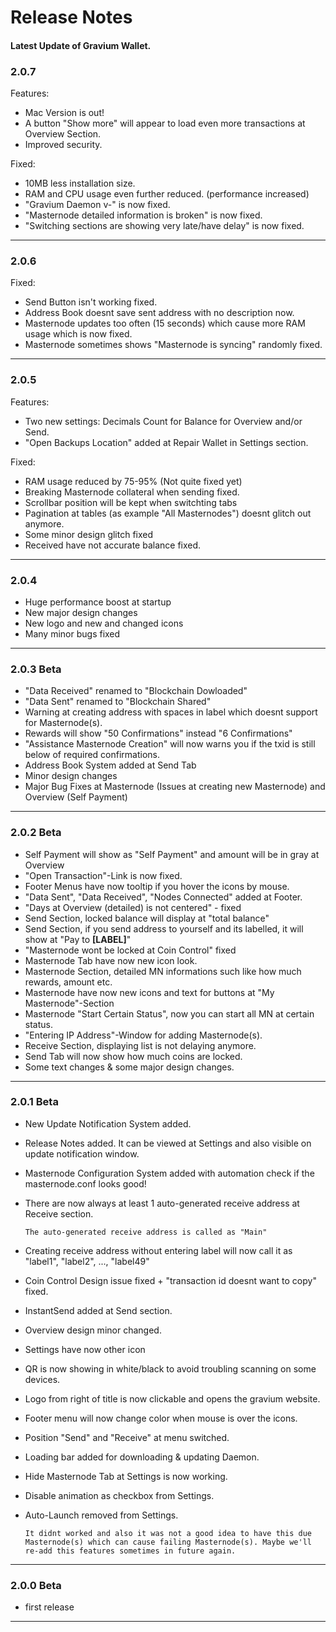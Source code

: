 # Release Notes

#### Latest Update of Gravium Wallet.

### 2.0.7
Features:
- Mac Version is out!
- A button "Show more" will appear to load even more transactions at Overview Section.
- Improved security.

Fixed:
- 10MB less installation size.
- RAM and CPU usage even further reduced. (performance increased)
- "Gravium Daemon v-" is now fixed.
- "Masternode detailed information is broken" is now fixed.
- "Switching sections are showing very late/have delay" is now fixed.
___
### 2.0.6
Fixed:
- Send Button isn't working fixed.
- Address Book doesnt save sent address with no description now.
- Masternode updates too often (15 seconds) which cause more RAM usage which is now fixed.
- Masternode sometimes shows "Masternode is syncing" randomly fixed.
___
### 2.0.5
Features:
- Two new settings: Decimals Count for Balance for Overview and/or Send.
- "Open Backups Location" added at Repair Wallet in Settings section.

Fixed:
- RAM usage reduced by 75-95% (Not quite fixed yet)
- Breaking Masternode collateral when sending fixed.
- Scrollbar position will be kept when switchting tabs
- Pagination at tables (as example "All Masternodes") doesnt glitch out anymore.
- Some minor design glitch fixed
- Received have not accurate balance fixed.
___
### 2.0.4
- Huge performance boost at startup
- New major design changes
- New logo and new and changed icons
- Many minor bugs fixed
___
### 2.0.3 Beta
- "Data Received" renamed to "Blockchain Dowloaded"
- "Data Sent" renamed to "Blockchain Shared"
- Warning at creating address with spaces in label which doesnt support for Masternode(s).
- Rewards will show "50 Confirmations" instead "6 Confirmations"
- "Assistance Masternode Creation" will now warns you if the txid is still below of required confirmations.
- Address Book System added at Send Tab
- Minor design changes
- Major Bug Fixes at Masternode (Issues at creating new Masternode) and Overview (Self Payment)
___
### 2.0.2 Beta
- Self Payment will show as "Self Payment" and amount will be in gray at Overview
- "Open Transaction"-Link is now fixed.
- Footer Menus have now tooltip if you hover the icons by mouse.
- "Data Sent", "Data Received", "Nodes Connected" added at Footer.
- "Days at Overview (detailed) is not centered" - fixed
- Send Section, locked balance will display at "total balance"
- Send Section, if you send address to yourself and its labelled, it will show at "Pay to **[LABEL]**"
- "Masternode wont be locked at Coin Control" fixed
- Masternode Tab have now new icon look.
- Masternode Section, detailed MN informations such like how much rewards, amount etc.
- Masternode have now new icons and text for buttons at "My Masternode"-Section
- Masternode "Start Certain Status", now you can start all MN at certain status.
- "Entering IP Address"-Window for adding Masternode(s).
- Receive Section, displaying list is not delaying anymore.
- Send Tab will now show how much coins are locked.
- Some text changes & some major design changes.
___
### 2.0.1 Beta
- New Update Notification System added.
- Release Notes added. It can be viewed at Settings and also visible on update notification window.
- Masternode Configuration System added with automation check if the masternode.conf looks good!
- There are now always at least 1 auto-generated receive address at Receive section.

    ```The auto-generated receive address is called as "Main"```
- Creating receive address without entering label will now call it as "label1", "label2", ..., "label49"
- Coin Control Design issue fixed + "transaction id doesnt want to copy" fixed.
- InstantSend added at Send section.
- Overview design minor changed.
- Settings have now other icon
- QR is now showing in white/black to avoid troubling scanning on some devices.
- Logo from right of title is now clickable and opens the gravium website.
- Footer menu will now change color when mouse is over the icons.
- Position "Send" and "Receive" at menu switched.
- Loading bar added for downloading & updating Daemon.
- Hide Masternode Tab at Settings is now working.
- Disable animation as checkbox from Settings.
- Auto-Launch removed from Settings.

    ```It didnt worked and also it was not a good idea to have this due Masternode(s) which can cause failing Masternode(s). Maybe we'll re-add this features sometimes in future again.```

___
### 2.0.0 Beta

- first release
___

